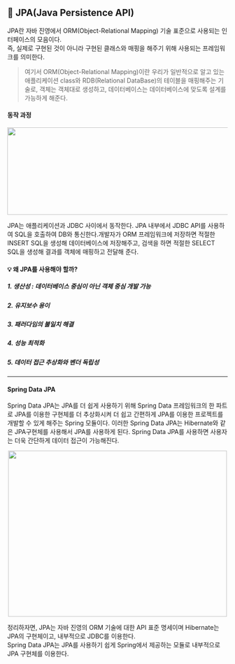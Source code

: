 ## 💭 JPA(Java Persistence API)

JPA란 자바 진영에서 ORM(Object-Relational Mapping) 기술 표준으로 사용되는 인터페이스의 모음이다.<br>
즉, 실제로 구현된 것이 아니라 구현된 클래스와 매핑을 해주기 위해 사용되는 프레임워크를 의미한다.

> 여기서 ORM(Object-Relational Mapping)이란 우리가 일반적으로 알고 있는 애플리케이션 class와 RDB(Relational DataBase)의 테이블을 매핑해주는 기술로, 객체는 객체대로 생성하고, 데이터베이스는 데이터베이스에 맞도록 설계를 가능하게 해준다.

#### 동작 과정

<p align="center"><img src="https://github.com/yejinsohn/TIL/assets/104317217/232e9840-7c65-4fd6-9a73-21906034f2aa" width="600" height="200"/></p>

JPA는 애플리케이션과 JDBC 사이에서 동작한다. JPA 내부에서 JDBC API를 사용하여 SQL을 호출하여 DB와 통신한다.개발자가 ORM 프레임워크에 저장하면 적절한 INSERT SQL을 생성해 데이터베이스에 저장해주고, 검색을 하면 적절한 SELECT SQL을 생성해 결과를 객체에 매핑하고 전달해 준다.

#### 💡 왜 JPA를 사용해야 할까?
##### 1. 생산성 : 데이터베이스 중심이 아닌 객체 중심 개발 가능
##### 2. 유지보수 용이
##### 3. 패러다임의 불일치 해결
##### 4. 성능 최적화
##### 5. 데이터 접근 추상화와 벤더 독립성

------------

#### Spring Data JPA
Spring Data JPA는 JPA를 더 쉽게 사용하기 위해 Spring Data 프레임워크의 한 파트로 JPA를 이용한 구현체를 더 추상화시켜 더 쉽고 간편하게 JPA를 이용한 프로젝트를 개발할 수 있게 해주는 Spring 모듈이다. 
이러한 Spring Data JPA는 Hibernate와 같은 JPA구현체를 사용해서 JPA를 사용하게 된다. Spring Data JPA를 사용하면 사용자는 더욱 간단하게 데이터 접근이 가능해진다.

<p align="center"><img src="https://github.com/yejinsohn/TIL/assets/104317217/addec839-dd9d-4a1f-95d7-fdc68a3c52d0" width="500" height="380"/></p>

정리하자면, JPA는 자바 진영의 ORM 기술에 대한 API 표준 명세이며 Hibernate는 JPA의 구현체이고, 내부적으로 JDBC를 이용한다. <br>
Spring Data JPA는 JPA를 사용하기 쉽게 Spring에서 제공하는 모듈로 내부적으로 JPA 구현체를 이용한다.
